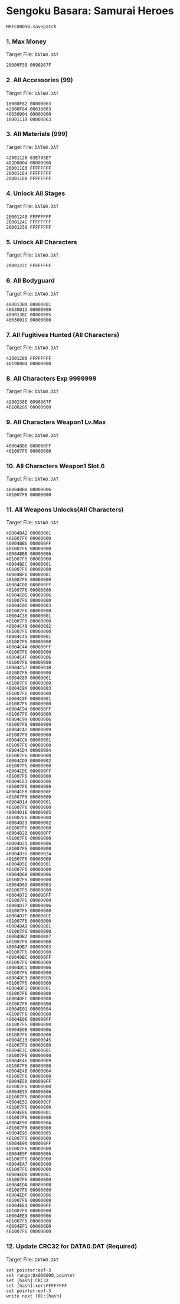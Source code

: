 #  Sengoku Basara: Samurai Heroes 

`MRTC00050.savepatch`

### 1. Max Money

Target File: `DATA0.DAT`

```
20000F58 0098967F
```

### 2. All Accessories (99)

Target File: `DATA0.DAT`

```
10000F82 00000063
42000F84 00630063
40650004 00000000
10001118 00000063
```

### 3. All Materials (999)

Target File: `DATA0.DAT`

```
42001128 03E703E7
402D0004 00000000
200011E0 FFFFFFFF
200011E4 FFFFFFFF
200011E8 FFFFFFFF
```

### 4. Unlock All Stages

Target File: `DATA0.DAT`

```
20001248 FFFFFFFF
2000124C FFFFFFFF
20001250 FFFFFFFF
```

### 5. Unlock All Characters

Target File: `DATA0.DAT`

```
2000127C FFFFFFFF
```

### 6. All Bodyguard

Target File: `DATA0.DAT`

```
400013B4 00000001
4063001D 00000000
400013BC 00000005
4063001D 00000000
```

### 7. All Fugitives Hunted (All Characters)

Target File: `DATA0.DAT`

```
42001280 FFFFFFFF
40190004 00000000
```

### 8. All Characters Exp 9999999

Target File: `DATA0.DAT`

```
4200238E 0098967F
40100280 00000000
```

### 9. All Characters Weapon1 Lv.Max

Target File: `DATA0.DAT`

```
40004BB6 000000FF
401007F6 00000000
```

### 10. All Characters Weapon1 Slot.6

Target File: `DATA0.DAT`

```
40004BBB 00000006
401007F6 00000000
```

### 11. All Weapons Unlocks(All Characters)

Target File: `DATA0.DAT`

```
40004BA2 00000001
401007F6 00000000
40004BB6 000000FF
401007F6 00000000
40004BBB 00000006
401007F6 00000000
40004BEC 00000001
401007F6 00000000
40004BF6 00000001
401007F6 00000000
40004C00 000000FF
401007F6 00000000
40004C05 00000006
401007F6 00000000
40004C0D 00000003
401007F6 00000000
40004C36 00000001
401007F6 00000000
40004C40 00000002
401007F6 00000000
40004C45 00000001
401007F6 00000000
40004C4A 000000FF
401007F6 00000000
40004C4F 00000006
401007F6 00000000
40004C57 0000001B
401007F6 00000000
40004C80 00000001
401007F6 00000000
40004C8A 00000003
401007F6 00000000
40004C8F 00000001
401007F6 00000000
40004C94 000000FF
401007F6 00000000
40004C99 00000006
401007F6 00000000
40004CA1 00000009
401007F6 00000000
40004CCA 00000001
401007F6 00000000
40004CD4 00000004
401007F6 00000000
40004CD9 00000002
401007F6 00000000
40004CDE 000000FF
401007F6 00000000
40004CE3 00000006
401007F6 00000000
40004CEB 0000000F
401007F6 00000000
40004D14 00000001
401007F6 00000000
40004D1E 00000005
401007F6 00000000
40004D23 00000002
401007F6 00000000
40004D28 000000FF
401007F6 00000000
40004D2D 00000006
401007F6 00000000
40004D35 00000024
401007F6 00000000
40004D5E 00000001
401007F6 00000000
40004D68 00000006
401007F6 00000000
40004D6D 00000003
401007F6 00000000
40004D72 000000FF
401007F6 00000000
40004D77 00000006
401007F6 00000000
40004D7F 000000CE
401007F6 00000000
40004DA8 00000001
401007F6 00000000
40004DB2 00000007
401007F6 00000000
40004DB7 00000003
401007F6 00000000
40004DBC 000000FF
401007F6 00000000
40004DC1 00000006
401007F6 00000000
40004DC9 000000CD
401007F6 00000000
40004DF2 00000001
401007F6 00000000
40004DFC 00000008
401007F6 00000000
40004E01 00000004
401007F6 00000000
40004E06 000000FF
401007F6 00000000
40004E0B 00000006
401007F6 00000000
40004E13 00000045
401007F6 00000000
40004E3C 00000001
401007F6 00000000
40004E46 00000009
401007F6 00000000
40004E4B 00000004
401007F6 00000000
40004E50 000000FF
401007F6 00000000
40004E55 00000006
401007F6 00000000
40004E5D 000000CF
401007F6 00000000
40004E86 00000001
401007F6 00000000
40004E90 0000000A
401007F6 00000000
40004E95 00000005
401007F6 00000000
40004E9A 000000FF
401007F6 00000000
40004E9F 00000006
401007F6 00000000
40004EA7 00000000
401007F6 00000000
40004ED0 00000001
401007F6 00000000
40004EDA 0000000B
401007F6 00000000
40004EDF 00000006
401007F6 00000000
40004EE4 000000FF
401007F6 00000000
40004EE9 00000006
401007F6 00000000
40004EF1 000000D0
401007F6 00000000
```

### 12. Update CRC32 for DATA0.DAT (Required)

Target File: `DATA0.DAT`

```
set pointer:eof-3
set range:0x000000,pointer
set [hash]:CRC32
set [hash]:xor:FFFFFFFF
set pointer:eof-3
write next (0):[hash]
```


